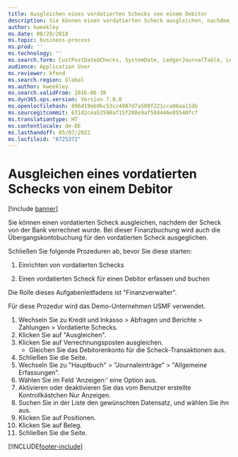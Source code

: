 ```yaml
---
title: Ausgleichen eines vordatierten Schecks von einem Debitor
description: Sie können einen vordatierten Scheck ausgleichen, nachdem der Scheck von der Bank verrechnet wurde.
author: kweekley
ms.date: 08/29/2018
ms.topic: business-process
ms.prod: ''
ms.technology: ''
ms.search.form: CustPostDatedChecks, SystemDate, LedgerJournalTable, LedgerJournalTransDaily, LedgerTransVoucher
audience: Application User
ms.reviewer: kfend
ms.search.region: Global
ms.author: kweekley
ms.search.validFrom: 2016-06-30
ms.dyn365.ops.version: Version 7.0.0
ms.openlocfilehash: 896d19eb9bc53cc4987d7a500f221cca06aa11db
ms.sourcegitcommit: 631d2cea52590af15f208e9af584446e85540fcf
ms.translationtype: HT
ms.contentlocale: de-DE
ms.lasthandoff: 05/07/2022
ms.locfileid: "8725372"
---
```

# <a name="settle-a-postdated-check-from-a-customer"></a>Ausgleichen eines vordatierten Schecks von einem Debitor

[!include [banner](../../includes/banner.md)]

Sie können einen vordatierten Scheck ausgleichen, nachdem der Scheck von der Bank verrechnet wurde. Bei dieser Finanzbuchung wird auch die Übergangskontobuchung für den vordatierten Scheck ausgeglichen. 

Schließen Sie folgende Prozeduren ab, bevor Sie diese starten:

1) Einrichten von vordatierten Schecks

2) Einen vordatierten Scheck für einen Debitor erfassen und buchen 



Die Rolle dieses Aufgabenleitfadens ist "Finanzverwalter".



Für diese Prozedur wird das Demo-Unternehmen USMF verwendet.

1. Wechseln Sie zu Kredit und Inkasso > Abfragen und Berichte > Zahlungen > Vordatierte Schecks.
2. Klicken Sie auf "Ausgleichen".
3. Klicken Sie auf Verrechnungsposten ausgleichen.
    * Gleichen Sie das Debitorenkonto für die Scheck-Transaktionen aus.  
4. Schließen Sie die Seite.
5. Wechseln Sie zu "Hauptbuch" > "Journaleinträge" > "Allgemeine Erfassungen".
6. Wählen Sie im Feld 'Anzeigen:' eine Option aus.
7. Aktivieren oder deaktivieren Sie das vom Benutzer erstellte Kontrollkästchen Nur Anzeigen.
8. Suchen Sie in der Liste den gewünschten Datensatz, und wählen Sie ihn aus.
9. Klicken Sie auf Positionen.
10. Klicken Sie auf Beleg.
11. Schließen Sie die Seite.



[!INCLUDE[footer-include](../../../includes/footer-banner.md)]

